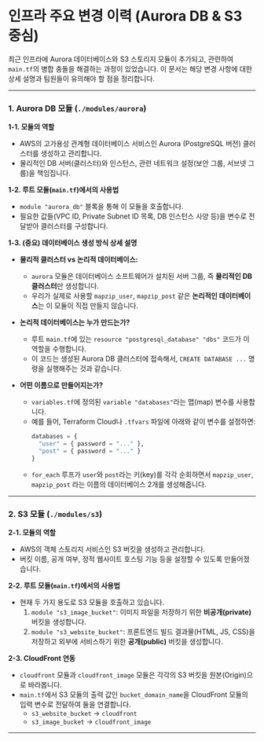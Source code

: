 # 인프라 주요 변경 이력 (Aurora DB & S3 중심)

최근 인프라에 Aurora 데이터베이스와 S3 스토리지 모듈이 추가되고, 관련하여 `main.tf`의 병합 충돌을 해결하는 과정이 있었습니다. 이 문서는 해당 변경 사항에 대한 상세 설명과 팀원들이 유의해야 할 점을 정리합니다.

---

### 1. Aurora DB 모듈 (`./modules/aurora`)

**1-1. 모듈의 역할**
- AWS의 고가용성 관계형 데이터베이스 서비스인 Aurora (PostgreSQL 버전) 클러스터를 생성하고 관리합니다.
- 물리적인 DB 서버(클러스터)와 인스턴스, 관련 네트워크 설정(보안 그룹, 서브넷 그룹)을 책임집니다.

**1-2. 루트 모듈(`main.tf`)에서의 사용법**
- `module "aurora_db"` 블록을 통해 이 모듈을 호출합니다.
- 필요한 값들(VPC ID, Private Subnet ID 목록, DB 인스턴스 사양 등)을 변수로 전달받아 클러스터를 구성합니다.

**1-3. (중요) 데이터베이스 생성 방식 상세 설명**
- **물리적 클러스터 vs 논리적 데이터베이스:**
  - `aurora` 모듈은 데이터베이스 소프트웨어가 설치된 서버 그룹, 즉 **물리적인 DB 클러스터**만 생성합니다.
  - 우리가 실제로 사용할 `mapzip_user`, `mapzip_post` 같은 **논리적인 데이터베이스**는 이 모듈이 직접 만들지 않습니다.

- **논리적 데이터베이스는 누가 만드는가?**
  - 루트 `main.tf`에 있는 `resource "postgresql_database" "dbs"` 코드가 이 역할을 수행합니다.
  - 이 코드는 생성된 Aurora DB 클러스터에 접속해서, `CREATE DATABASE ...` 명령을 실행해주는 것과 같습니다.

- **어떤 이름으로 만들어지는가?**
  - `variables.tf`에 정의된 `variable "databases"`라는 맵(map) 변수를 사용합니다.
  - 예를 들어, Terraform Cloud나 `.tfvars` 파일에 아래와 같이 변수를 설정하면:
    ```tf
    databases = {
      "user" = { password = "..." },
      "post" = { password = "..." }
    }
    ```
  - `for_each` 루프가 `user`와 `post`라는 키(key)를 각각 순회하면서 `mapzip_user`, `mapzip_post` 라는 이름의 데이터베이스 2개를 생성해줍니다.

---

### 2. S3 모듈 (`./modules/s3`)

**2-1. 모듈의 역할**
- AWS의 객체 스토리지 서비스인 S3 버킷을 생성하고 관리합니다.
- 버킷 이름, 공개 여부, 정적 웹사이트 호스팅 기능 등을 설정할 수 있도록 만들어졌습니다.

**2-2. 루트 모듈(`main.tf`)에서의 사용법**
- 현재 두 가지 용도로 S3 모듈을 호출하고 있습니다.
  1.  `module "s3_image_bucket"`: 이미지 파일을 저장하기 위한 **비공개(private)** 버킷을 생성합니다.
  2.  `module "s3_website_bucket"`: 프론트엔드 빌드 결과물(HTML, JS, CSS)을 저장하고 외부에 서비스하기 위한 **공개(public)** 버킷을 생성합니다.

**2-3. CloudFront 연동**
- `cloudfront` 모듈과 `cloudfront_image` 모듈은 각각의 S3 버킷을 원본(Origin)으로 바라봅니다.
- `main.tf`에서 S3 모듈의 출력 값인 `bucket_domain_name`을 CloudFront 모듈의 입력 변수로 전달하여 둘을 연결합니다.
  - `s3_website_bucket` -> `cloudfront`
  - `s3_image_bucket` -> `cloudfront_image`

---
